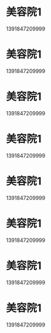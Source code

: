 <html>
<body>
<h1>美容院1</h1>
<p>1391847209999</p>
 <h1>美容院1</h1>
<p>1391847209999</p>
 <h1>美容院1</h1>
<p>1391847209999</p>
 <h1>美容院1</h1>
<p>1391847209999</p>
  <h1>美容院1</h1>
<p>1391847209999</p>
 <h1>美容院1</h1>
<p>1391847209999</p>
 <h1>美容院1</h1>
<p>1391847209999</p>
 <h1>美容院1</h1>
<p>1391847209999</p>
</body>
</html>
